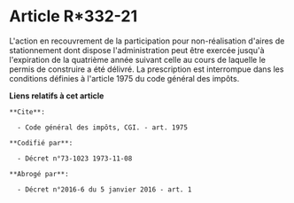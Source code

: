 # Article R*332-21

L'action en recouvrement de la participation pour non-réalisation d'aires de stationnement dont dispose l'administration peut
être exercée jusqu'à l'expiration de la quatrième année suivant celle au cours de laquelle le permis de construire a été
délivré. La prescription est interrompue dans les conditions définies à l'article 1975 du code général des impôts.

**Liens relatifs à cet article**

	**Cite**:

	  - Code général des impôts, CGI. - art. 1975

	**Codifié par**:

	  - Décret n°73-1023 1973-11-08

	**Abrogé par**:

	  - Décret n°2016-6 du 5 janvier 2016 - art. 1
